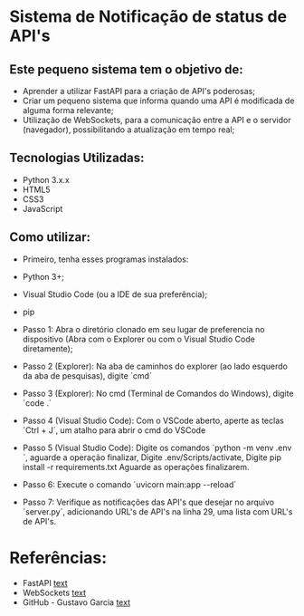 # Sistema de Notificação de status de API's

## Este pequeno sistema tem o objetivo de:
- Aprender a utilizar FastAPI para a criação de API's poderosas;
- Criar um pequeno sistema que informa quando uma API é modificada de alguma forma relevante;
- Utilização de WebSockets, para a comunicação entre a API e o servidor (navegador), possibilitando a atualização em tempo real;


## Tecnologias Utilizadas:
- Python 3.x.x
- HTML5
- CSS3
- JavaScript

## Como utilizar:

- Primeiro, tenha esses programas instalados:
- Python 3+;
- Visual Studio Code (ou a IDE de sua preferência);
- pip

- Passo 1:
Abra o diretório clonado em seu lugar de preferencia no dispositivo (Abra com o Explorer ou com o Visual Studio Code diretamente);
- Passo 2 (Explorer):
Na aba de caminhos do explorer (ao lado esquerdo da aba de pesquisas), digite ´cmd´
- Passo 3 (Explorer):
No cmd (Terminal de Comandos do Windows), digite ´code .´
- Passo 4 (Visual Studio Code):
Com o VSCode aberto, aperte as teclas ´Ctrl + J´, um atalho para abrir o cmd do VSCode
- Passo 5 (Visual Studio Code):
Digite os comandos ´python -m venv .env´, aguarde a operação finalizar,
Digite .env/Scripts/activate,
Digite pip install -r requirements.txt
Aguarde as operações finalizarem.
- Passo 6:
Execute o comando ´uvicorn main:app --reload´
- Passo 7:
Verifique as notificações das API's que desejar no arquivo ´server.py´, adicionando URL's de API's na linha 29, uma lista com URL's de API's.



# Referências:

- FastAPI
[text](https://fastapi.tiangolo.com/#sponsors)
- WebSockets
[text](https://developer.mozilla.org/en-US/docs/Web/API/WebSockets_API)
- GitHub - Gustavo Garcia
[text](https://github.com/GustavoGarciaPereira/websocket-notifications-demo/blob/main/readme.md)